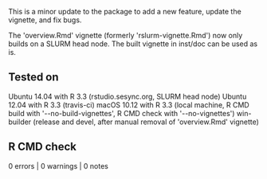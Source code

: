 This is a minor update to the package to add a new feature, update the vignette, and fix bugs.

The 'overview.Rmd' vignette (formerly 'rslurm-vignette.Rmd') now only builds on a SLURM head node. The built vignette in inst/doc can be used as is.

## Tested on

Ubuntu 14.04 with R 3.3 (rstudio.sesync.org, SLURM head node)
Ubuntu 12.04 with R 3.3 (travis-ci)
macOS 10.12 with R 3.3 (local machine, R CMD build with '--no-build-vignettes', R CMD check with '--no-vignettes')
win-builder (release and devel, after manual removal of 'overview.Rmd' vignette)

## R CMD check

0 errors | 0 warnings | 0 notes
